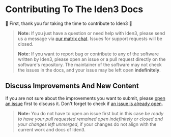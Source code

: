 # Contributing To The Iden3 Docs

:tada: First, thank you for taking the time to contribute to Iden3 :tada:

> **Note:** If you just have a question or need help with Iden3, please send us a message via [our matrix chat][chat]. 
> Issues for support requests will be closed.
>
> **Note:** If you want to report bug or contribute to any of the software written by Iden3, 
> please open an issue or a pull request directly on the software's repository.
> The maintainer of the software may not check the issues in the docs, and your issue may be left open **indefinitely**.

## Discuss Improvements And New Content

If you are not sure about the improvements you want to submit, please [open an issue][issue-new] first to discuss it.
Don't forget to check if [an issue is already open][issues].

> **Note:** You do not have to open an issue first but in this case 
> *be ready to have your pull requested remained open indefinitely or closed and your changes left unmerged*,
> if your changes do not align with the current work and docs of Iden3.

[docs repository]: https://github.com/iden3/docs
[issues]: https://github.com/iden3/docs/issues
[issue-new]: https://github.com/iden3/docs/issues/new
[chat]: https://matrix.to/#/#iden3:matrix.org
